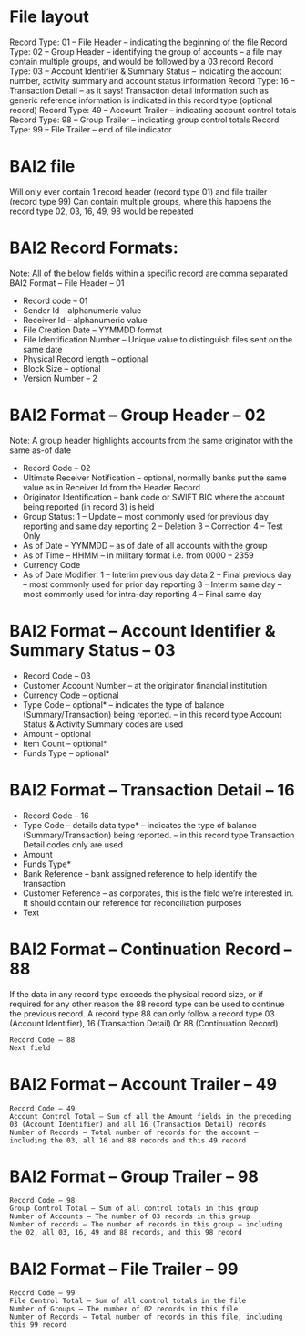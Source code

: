 # File layout

Record Type: 01 – File Header – indicating the beginning of the file
Record Type: 02 – Group Header – identifying the group of accounts – a file may contain multiple groups, and would be followed by a 03 record
Record Type: 03 – Account Identifier & Summary Status – indicating the account number, activity summary and account status information
Record Type: 16 – Transaction Detail – as it says! Transaction detail information such as generic reference information is indicated in this record type (optional record)
Record Type: 49 – Account Trailer – indicating account control totals
Record Type: 98 – Group Trailer – indicating group control totals
Record Type: 99 – File Trailer – end of file indicator

# BAI2 file
Will only ever contain 1 record header (record type 01) and file trailer (record type 99)
Can contain multiple groups, where this happens the record type 02, 03, 16, 49, 98 would be repeated

# BAI2 Record Formats:
Note: All of the below fields within a specific record are comma separated
BAI2 Format – File Header – 01

* Record code – 01
* Sender Id – alphanumeric value
* Receiver Id – alphanumeric value
* File Creation Date – YYMMDD format
* File Identification Number – Unique value to distinguish files sent on the same date
* Physical Record length – optional
* Block Size – optional
* Version Number – 2

# BAI2 Format – Group Header – 02
Note: A group header highlights accounts from the same originator with the same as-of date

* Record Code – 02
* Ultimate Receiver Notification – optional, normally banks put the same value as in Receiver Id from the Header Record
* Originator Identification – bank code or SWIFT BIC where the account being reported (in record 3) is held
* Group Status:
    1 – Update – most commonly used for previous day reporting and same day reporting
    2 – Deletion
    3 – Correction
    4 – Test Only
* As of Date – YYMMDD – as of date of all accounts with the group
* As of Time – HHMM – in military format i.e. from 0000 – 2359
* Currency Code
* As of Date Modifier:
    1 – Interim previous day data
    2 – Final previous day – most commonly used for prior day reporting
    3 – Interim same day – most commonly used for intra-day reporting
    4 – Final same day

# BAI2 Format – Account Identifier & Summary Status – 03

* Record Code – 03
* Customer Account Number – at the originator financial institution
* Currency Code – optional
* Type Code – optional* – indicates the type of balance (Summary/Transaction) being reported. – in this record type Account Status &  Activity Summary codes are used
* Amount – optional
* Item Count – optional*
* Funds Type – optional*

# BAI2 Format – Transaction Detail – 16

* Record Code – 16
* Type Code – details data type* – indicates the type of balance (Summary/Transaction) being reported. – in this record type Transaction Detail codes only are used
* Amount
* Funds Type*
* Bank Reference – bank assigned reference to help identify the transaction
* Customer Reference – as corporates, this is the field we’re interested in. It should contain our reference for reconciliation purposes
* Text

# BAI2 Format – Continuation Record – 88

If the data in any record type exceeds the physical record size, or if required for any other reason the 88 record type can be used to continue the previous record. A record type 88 can only follow a record type 03 (Account Identifier), 16 (Transaction Detail) 0r 88 (Continuation Record)

    Record Code – 88
    Next field

# BAI2 Format – Account Trailer – 49

    Record Code – 49
    Account Control Total – Sum of all the Amount fields in the preceding 03 (Account Identifier) and all 16 (Transaction Detail) records
    Number of Records – Total number of records for the account – including the 03, all 16 and 88 records and this 49 record

# BAI2 Format – Group Trailer – 98

    Record Code – 98
    Group Control Total – Sum of all control totals in this group
    Number of Accounts – The number of 03 records in this group
    Number of records – The number of records in this group – including the 02, all 03, 16, 49 and 88 records, and this 98 record

# BAI2 Format – File Trailer – 99

    Record Code – 99
    File Control Total – Sum of all control totals in the file
    Number of Groups – The number of 02 records in this file
    Number of Records – Total number of records in this file, including this 99 record
